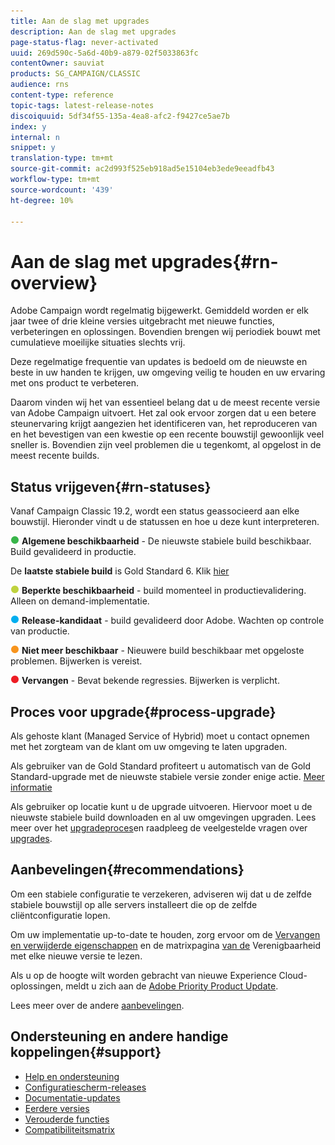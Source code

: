 ```yaml
---
title: Aan de slag met upgrades
description: Aan de slag met upgrades
page-status-flag: never-activated
uuid: 269d590c-5a6d-40b9-a879-02f5033863fc
contentOwner: sauviat
products: SG_CAMPAIGN/CLASSIC
audience: rns
content-type: reference
topic-tags: latest-release-notes
discoiquuid: 5df34f55-135a-4ea8-afc2-f9427ce5ae7b
index: y
internal: n
snippet: y
translation-type: tm+mt
source-git-commit: ac2d993f525eb918ad5e15104eb3ede9eeadfb43
workflow-type: tm+mt
source-wordcount: '439'
ht-degree: 10%

---
```



# Aan de slag met upgrades{#rn-overview}

Adobe Campaign wordt regelmatig bijgewerkt. Gemiddeld worden er elk jaar twee of drie kleine versies uitgebracht met nieuwe functies, verbeteringen en oplossingen. Bovendien brengen wij periodiek bouwt met cumulatieve moeilijke situaties slechts vrij.

Deze regelmatige frequentie van updates is bedoeld om de nieuwste en beste in uw handen te krijgen, uw omgeving veilig te houden en uw ervaring met ons product te verbeteren.

Daarom vinden wij het van essentieel belang dat u de meest recente versie van Adobe Campaign uitvoert. Het zal ook ervoor zorgen dat u een betere steunervaring krijgt aangezien het identificeren van, het reproduceren van en het bevestigen van een kwestie op een recente bouwstijl gewoonlijk veel sneller is. Bovendien zijn veel problemen die u tegenkomt, al opgelost in de meest recente builds.

## Status vrijgeven{#rn-statuses}

Vanaf Campaign Classic 19.2, wordt een status geassocieerd aan elke bouwstijl. Hieronder vindt u de statussen en hoe u deze kunt interpreteren.

![](assets/do-not-localize/green3.png) **Algemene beschikbaarheid** - De nieuwste stabiele build beschikbaar. Build gevalideerd in productie.

De **laatste stabiele build** is Gold Standard 6. Klik [hier](../../rn/using/gold-standard.md)

![](assets/do-not-localize/limited3.png) **Beperkte beschikbaarheid** - build momenteel in productievalidering. Alleen on demand-implementatie.

![](assets/do-not-localize/blue3.png) **Release-kandidaat** - build gevalideerd door Adobe. Wachten op controle van productie.

![](assets/do-not-localize/orange3.png) **Niet meer beschikbaar** - Nieuwere build beschikbaar met opgeloste problemen. Bijwerken is vereist.

![](assets/do-not-localize/red3.png) **Vervangen** - Bevat bekende regressies. Bijwerken is verplicht.

## Proces voor upgrade{#process-upgrade}

Als gehoste klant (Managed Service of Hybrid) moet u contact opnemen met het zorgteam van de klant om uw omgeving te laten upgraden.

Als gebruiker van de Gold Standard profiteert u automatisch van de Gold Standard-upgrade met de nieuwste stabiele versie zonder enige actie. [Meer informatie](https://helpx.adobe.com/campaign/kb/gold-standard.html#gs-6)

Als gebruiker op locatie kunt u de upgrade uitvoeren. Hiervoor moet u de nieuwste stabiele build [](https://experience.adobe.com/#/downloads/content/software-distribution/en/campaign.html) downloaden en al uw omgevingen upgraden. Lees meer over het [upgradeproces](https://helpx.adobe.com/nl/campaign/kb/acc-build-upgrade.html)en raadpleeg de veelgestelde vragen over [upgrades](https://helpx.adobe.com/nl/campaign/kb/build-upgrade-faq.html).

## Aanbevelingen{#recommendations}

Om een stabiele configuratie te verzekeren, adviseren wij dat u de zelfde stabiele bouwstijl op alle servers installeert die op de zelfde cliëntconfiguratie lopen.

Om uw implementatie up-to-date te houden, zorg ervoor om de [Vervangen en verwijderde eigenschappen](../../rn/using/deprecated-features.md) en de matrixpagina [van de](../../rn/using/compatibility-matrix.md) Verenigbaarheid met elke nieuwe versie te lezen.

Als u op de hoogte wilt worden gebracht van nieuwe Experience Cloud-oplossingen, meldt u zich aan de [Adobe Priority Product Update](https://www.adobe.com/subscription/priority-product-update.html).

Lees meer over de andere [aanbevelingen](https://helpx.adobe.com/campaign/kb/acc-build-upgrade.html#Recommendations).

## Ondersteuning en andere handige koppelingen{#support}

* [Help en ondersteuning](https://helpx.adobe.com/campaign/kb/ac-support.html#acc-support)
* [Configuratiescherm-releases](https://docs.adobe.com/content/help/nl-NL/control-panel/using/release-notes.html)
* [Documentatie-updates](../../rn/using/documentation-updates.md)
* [Eerdere versies](../../rn/using/release--20-1.md)
* [Verouderde functies](../../rn/using/deprecated-features.md)
* [Compatibiliteitsmatrix](../../rn/using/compatibility-matrix.md)

